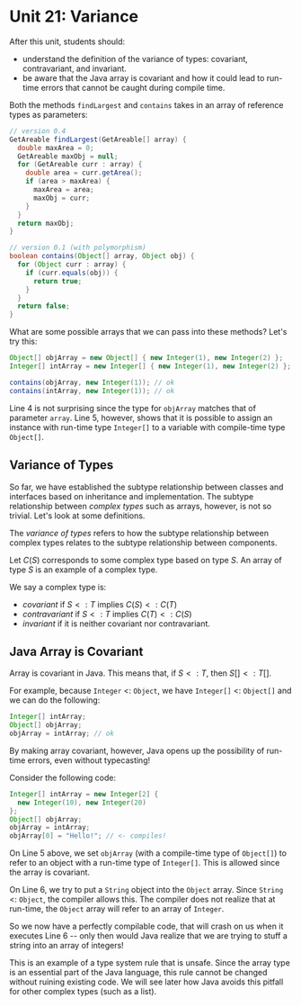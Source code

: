 # Unit 21: Variance

After this unit, students should:

- understand the definition of the variance of types: covariant, contravariant, and invariant.
- be aware that the Java array is covariant and how it could lead to run-time errors that cannot be caught during compile time.

Both the methods `findLargest` and `contains` takes in an array of reference types as parameters:
```Java
// version 0.4
GetAreable findLargest(GetAreable[] array) {
  double maxArea = 0;
  GetAreable maxObj = null;
  for (GetAreable curr : array) {
    double area = curr.getArea();
    if (area > maxArea) {
      maxArea = area;
	  maxObj = curr;
    }
  }
  return maxObj;
}

// version 0.1 (with polymorphism)
boolean contains(Object[] array, Object obj) {
  for (Object curr : array) {
    if (curr.equals(obj)) {
      return true;
    }
  }
  return false;
}
```

What are some possible arrays that we can pass into these methods?  Let's try this:
```Java
Object[] objArray = new Object[] { new Integer(1), new Integer(2) };
Integer[] intArray = new Integer[] { new Integer(1), new Integer(2) };

contains(objArray, new Integer(1)); // ok
contains(intArray, new Integer(1)); // ok
```

Line 4 is not surprising since the type for `objArray` matches that of parameter `array`.  Line 5, however, shows that it is possible to assign an instance with run-time type `Integer[]` to a variable with compile-time type `Object[]`.

## Variance of Types

So far, we have established the subtype relationship between classes and interfaces based on inheritance and implementation.  The subtype relationship between _complex types_ such as arrays, however, is not so trivial.  Let's look at some definitions.

The _variance of types_ refers to how the subtype relationship between complex types relates to the subtype relationship between components.

Let $C(S)$ corresponds to some complex type based on type $S$.  An array of type $S$ is an example of a complex type.

We say a complex type is:

- _covariant_ if $S <: T$ implies $C(S) <: C(T)$
- _contravariant_ if $S <: T$ implies $C(T) <: C(S)$
- _invariant_ if it is neither covariant nor contravariant.

## Java Array is Covariant

Array is covariant in Java.  This means that, if $S <: T$, then $S[] <: T[]$.  

For example, because `Integer` <: `Object`, we have `Integer[]` <: `Object[]` and we can do the following:

```Java
Integer[] intArray;
Object[] objArray;
objArray = intArray; // ok
```

By making array covariant, however, Java opens up the possibility of run-time errors, even without typecasting!

Consider the following code:
```Java
Integer[] intArray = new Integer[2] {
  new Integer(10), new Integer(20)
};
Object[] objArray;
objArray = intArray;
objArray[0] = "Hello!"; // <- compiles!
```

On Line 5 above, we set `objArray` (with a compile-time type of `Object[]`) to refer to an object with a run-time type of `Integer[]`.  This is allowed since the array is covariant.

On Line 6, we try to put a `String` object into the `Object` array.  Since `String` <: `Object`, the compiler allows this.  The compiler does not realize that at run-time, the `Object` array will refer to an array of `Integer`.  

So we now have a perfectly compilable code, that will crash on us when it executes Line 6 -- only then would Java realize that we are trying to stuff a string into an array of integers!

This is an example of a type system rule that is unsafe.  Since the array type is an essential part of the Java language, this rule cannot be changed without ruining existing code.  We will see later how Java avoids this pitfall for other complex types (such as a list).

